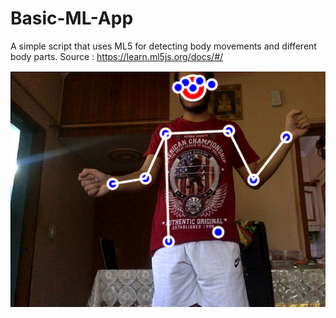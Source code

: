 # Basic-ML-App


A simple script that uses ML5 for detecting body movements and different body parts.
Source : https://learn.ml5js.org/docs/#/

![](image.png)
